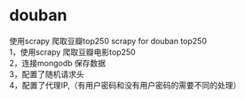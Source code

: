 # douban</br>
使用scrapy 爬取豆瓣top250  scrapy for douban top250 </br>
1，使用scrapy 爬取豆瓣电影top250<br>
2，连接mongodb 保存数据<br>
3，配置了随机请求头<br>
4，配置了代理IP,（有用户密码和没有用户密码的需要不同的处理）<br>

